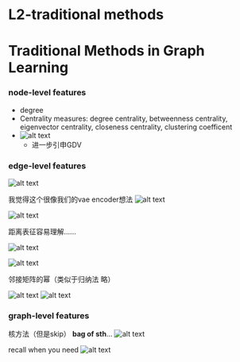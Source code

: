 # L2-traditional methods

# Traditional Methods in Graph Learning

### node-level features

- degree
- Centrality measures: degree centrality, betweenness centrality, eigenvector centrality, closeness centrality, clustering coefficent
- ![alt text](image.png)
  - 进一步引申GDV

### edge-level features
![alt text](image-1.png)

我觉得这个很像我们的vae encoder想法
![alt text](image-2.png)

![alt text](image-3.png)

距离表征容易理解......

![alt text](image-4.png)

![alt text](image-5.png)

邻接矩阵的幂（类似于归纳法 略）

![alt text](image-6.png)
![alt text](image-7.png)

### graph-level features

核方法（但是skip） **bag of sth**...
![alt text](image-8.png)


recall when you need 
![alt text](image-9.png)



